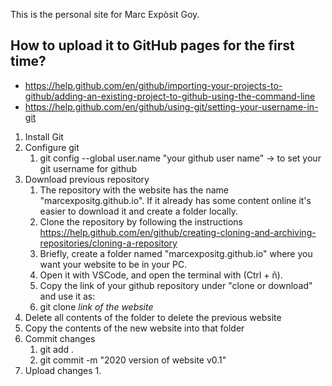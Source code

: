 This is the personal site for Marc Expòsit Goy.

## How to upload it to GitHub pages for the first time?

- https://help.github.com/en/github/importing-your-projects-to-github/adding-an-existing-project-to-github-using-the-command-line
- https://help.github.com/en/github/using-git/setting-your-username-in-git

1. Install Git
2. Configure git
    1. git config --global user.name "your github user name"   -> to set your git username for github
3. Download previous repository
    1. The repository with the website has the name "marcexpositg.github.io". If it already has some content online it's easier to download it and create a folder locally.
    2. Clone the repository by following the instructions https://help.github.com/en/github/creating-cloning-and-archiving-repositories/cloning-a-repository
    3. Briefly, create a folder named "marcexpositg.github.io" where you want your website to be in your PC.
    4. Open it with VSCode, and open the terminal with (Ctrl + ñ).
    5. Copy the link of your github repository under "clone or download" and use it as:
    6. git clone *link of the website*
4. Delete all contents of the folder to delete the previous website
5. Copy the contents of the new website into that folder
6. Commit changes
   1. git add .
   2. git commit -m "2020 version of website v0.1"
7. Upload changes
   1. 
